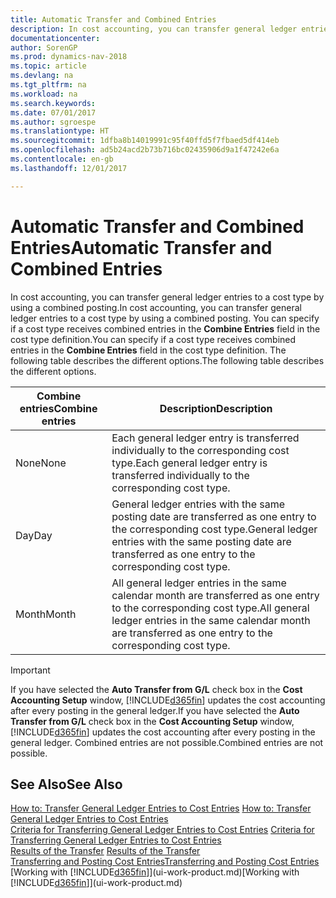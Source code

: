 ```yaml
---
title: Automatic Transfer and Combined Entries
description: In cost accounting, you can transfer general ledger entries to a cost type by using a combined posting. You can specify if a cost type receives combined entries in the **Combine Entries** field in the cost type definition. The following table describes the different options.
documentationcenter: 
author: SorenGP
ms.prod: dynamics-nav-2018
ms.topic: article
ms.devlang: na
ms.tgt_pltfrm: na
ms.workload: na
ms.search.keywords: 
ms.date: 07/01/2017
ms.author: sgroespe
ms.translationtype: HT
ms.sourcegitcommit: 1dfba8b14019991c95f40ffd5f7fbaed5df414eb
ms.openlocfilehash: ad5b24acd2b73b716bc02435906d9a1f47242e6a
ms.contentlocale: en-gb
ms.lasthandoff: 12/01/2017

---
```

# <a name="automatic-transfer-and-combined-entries"></a><span data-ttu-id="bec1e-105">Automatic Transfer and Combined Entries</span><span class="sxs-lookup"><span data-stu-id="bec1e-105">Automatic Transfer and Combined Entries</span></span>
<span data-ttu-id="bec1e-106">In cost accounting, you can transfer general ledger entries to a cost type by using a combined posting.</span><span class="sxs-lookup"><span data-stu-id="bec1e-106">In cost accounting, you can transfer general ledger entries to a cost type by using a combined posting.</span></span> <span data-ttu-id="bec1e-107">You can specify if a cost type receives combined entries in the **Combine Entries** field in the cost type definition.</span><span class="sxs-lookup"><span data-stu-id="bec1e-107">You can specify if a cost type receives combined entries in the **Combine Entries** field in the cost type definition.</span></span> <span data-ttu-id="bec1e-108">The following table describes the different options.</span><span class="sxs-lookup"><span data-stu-id="bec1e-108">The following table describes the different options.</span></span>  

|<span data-ttu-id="bec1e-109">Combine entries</span><span class="sxs-lookup"><span data-stu-id="bec1e-109">Combine entries</span></span>|<span data-ttu-id="bec1e-110">Description</span><span class="sxs-lookup"><span data-stu-id="bec1e-110">Description</span></span>|  
|---------------------|-----------------|  
|<span data-ttu-id="bec1e-111">None</span><span class="sxs-lookup"><span data-stu-id="bec1e-111">None</span></span>|<span data-ttu-id="bec1e-112">Each general ledger entry is transferred individually to the corresponding cost type.</span><span class="sxs-lookup"><span data-stu-id="bec1e-112">Each general ledger entry is transferred individually to the corresponding cost type.</span></span>|  
|<span data-ttu-id="bec1e-113">Day</span><span class="sxs-lookup"><span data-stu-id="bec1e-113">Day</span></span>|<span data-ttu-id="bec1e-114">General ledger entries with the same posting date are transferred as one entry to the corresponding cost type.</span><span class="sxs-lookup"><span data-stu-id="bec1e-114">General ledger entries with the same posting date are transferred as one entry to the corresponding cost type.</span></span>|  
|<span data-ttu-id="bec1e-115">Month</span><span class="sxs-lookup"><span data-stu-id="bec1e-115">Month</span></span>|<span data-ttu-id="bec1e-116">All general ledger entries in the same calendar month are transferred as one entry to the corresponding cost type.</span><span class="sxs-lookup"><span data-stu-id="bec1e-116">All general ledger entries in the same calendar month are transferred as one entry to the corresponding cost type.</span></span>|  

> [!IMPORTANT]  
>  <span data-ttu-id="bec1e-117">If you have selected the **Auto Transfer from G/L** check box in the **Cost Accounting Setup** window, [!INCLUDE[d365fin](includes/d365fin_md.md)] updates the cost accounting after every posting in the general ledger.</span><span class="sxs-lookup"><span data-stu-id="bec1e-117">If you have selected the **Auto Transfer from G/L** check box in the **Cost Accounting Setup** window, [!INCLUDE[d365fin](includes/d365fin_md.md)] updates the cost accounting after every posting in the general ledger.</span></span> <span data-ttu-id="bec1e-118">Combined entries are not possible.</span><span class="sxs-lookup"><span data-stu-id="bec1e-118">Combined entries are not possible.</span></span>  

## <a name="see-also"></a><span data-ttu-id="bec1e-119">See Also</span><span class="sxs-lookup"><span data-stu-id="bec1e-119">See Also</span></span>  
 <span data-ttu-id="bec1e-120">[How to: Transfer General Ledger Entries to Cost Entries](finance-how-to-transfer-general-ledger-entries-to-cost-entries.md) </span><span class="sxs-lookup"><span data-stu-id="bec1e-120">[How to: Transfer General Ledger Entries to Cost Entries](finance-how-to-transfer-general-ledger-entries-to-cost-entries.md) </span></span>  
 <span data-ttu-id="bec1e-121">[Criteria for Transferring General Ledger Entries to Cost Entries](finance-criteria-for-transferring-general-ledger-entries-to-cost-entries.md) </span><span class="sxs-lookup"><span data-stu-id="bec1e-121">[Criteria for Transferring General Ledger Entries to Cost Entries](finance-criteria-for-transferring-general-ledger-entries-to-cost-entries.md) </span></span>  
 <span data-ttu-id="bec1e-122">[Results of the Transfer](finance-results-of-the-transfer.md) </span><span class="sxs-lookup"><span data-stu-id="bec1e-122">[Results of the Transfer](finance-results-of-the-transfer.md) </span></span>  
 [<span data-ttu-id="bec1e-123">Transferring and Posting Cost Entries</span><span class="sxs-lookup"><span data-stu-id="bec1e-123">Transferring and Posting Cost Entries</span></span>](finance-transfer-and-post-cost-entries.md)  
 <span data-ttu-id="bec1e-124">[Working with [!INCLUDE[d365fin](includes/d365fin_md.md)]](ui-work-product.md)</span><span class="sxs-lookup"><span data-stu-id="bec1e-124">[Working with [!INCLUDE[d365fin](includes/d365fin_md.md)]](ui-work-product.md)</span></span>


